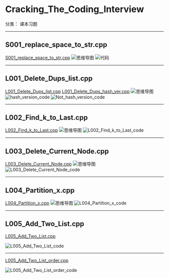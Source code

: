 # Cracking_The_Coding_Interview

分类： 课本习题

---


## S001_replace_space_to_str.cpp ##
[S001_replace_space_to_str.cpp][1]
![思维导图][2]
![代码][3]


----------
## L001_Delete_Dups_list.cpp ##
[L001_Delete_Dups_list.cpp][4]
[L001_Delete_Dups_hash_ver.cpp][5]
![思维导图][6]
![hash_version_code][7]
![Not_hash_version_code][8]


----------
## L002_Find_k_to_Last.cpp ##
[L002_Find_k_to_Last.cpp][9]
![思维导图][10]
![L002_Find_k_to_Last_code][11]


----------
## L003_Delete_Current_Node.cpp ##
[L003_Delete_Current_Node.cpp][12]
![思维导图][13]
![L003_Delete_Current_Node_code][14]


----------
## L004_Partition_x.cpp ##
[L004_Partition_x.cpp][15]
![思维导图][16]
![L004_Partition_x_code][17]


----------
## L005_Add_Two_List.cpp ##
[L005_Add_Two_List.cpp][18]

![L005_Add_Two_List_code][19]


----------


[L005_Add_Two_List_order.cpp][20]

![L005_Add_Two_List_order_code][21]


  [1]: https://github.com/waten1992/Cracking_The_Coding_Interview/blob/master/S001_replace_space_to_str.cpp
  [2]: https://github.com/waten1992/Cracking_The_Coding_Interview/blob/master/Iamge/S001_replace_space_to_%2520.JPG
  [3]: https://github.com/waten1992/Cracking_The_Coding_Interview/blob/master/Iamge/S001_replace_space_to_%2520_code.JPG
  [4]: https://github.com/waten1992/Cracking_The_Coding_Interview/blob/master/L001_Delete_Dups_list.cpp
  [5]: https://github.com/waten1992/Cracking_The_Coding_Interview/blob/master/L001_Delete_Dups_hash_ver.cpp
  [6]: https://github.com/waten1992/Cracking_The_Coding_Interview/blob/master/Iamge/L001_Delete_Dups_list_hash_ver.JPG
  [7]: https://github.com/waten1992/Cracking_The_Coding_Interview/blob/master/Iamge/L001_hash_ver_code.JPG
  [8]: https://github.com/waten1992/Cracking_The_Coding_Interview/blob/master/Iamge/L001_Not_hash_ver_code.JPG
  [9]: https://github.com/waten1992/Cracking_The_Coding_Interview/blob/master/L002_Find_k_to_Last.cpp
  [10]: https://github.com/waten1992/Cracking_The_Coding_Interview/blob/master/Iamge/L002_Find_k_to_Last.JPG
  [11]: https://github.com/waten1992/Cracking_The_Coding_Interview/blob/master/Iamge/L002_Find_k_to_Last_code.JPG
  [12]: https://github.com/waten1992/Cracking_The_Coding_Interview/blob/master/L003_Delete_Current_Node.cpp
  [13]: https://github.com/waten1992/Cracking_The_Coding_Interview/blob/master/Iamge/L003_Delete_Current_Node.JPG
  [14]: https://github.com/waten1992/Cracking_The_Coding_Interview/blob/master/Iamge/L003_Delete_Current_Node_code.JPG
  [15]: https://github.com/waten1992/Cracking_The_Coding_Interview/blob/master/L004_Partition_x.cpp
  [16]: https://github.com/waten1992/Cracking_The_Coding_Interview/blob/master/Iamge/L004_Partition_x_mind.JPG
  [17]: https://github.com/waten1992/Cracking_The_Coding_Interview/blob/master/Iamge/L004_Partition_x_code.JPG
  [18]: https://github.com/waten1992/Cracking_The_Coding_Interview/blob/master/L005_Add_Two_List.cpp
  [19]: https://github.com/waten1992/Cracking_The_Coding_Interview/blob/master/Iamge/L005_Add_Two_List_code.JPG
  [20]: https://github.com/waten1992/Cracking_The_Coding_Interview/blob/master/L005_Add_Two_List_order.cpp
  [21]: https://github.com/waten1992/Cracking_The_Coding_Interview/blob/master/Iamge/L005_Add_Two_List_order_code.JPG

